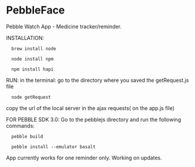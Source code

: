 # PebbleFace
Pebble Watch App - Medicine tracker/reminder.

INSTALLATION:

      brew install node 
      
      node install npm
      
      npm install hapi


RUN:
in the terminal:
go to the directory where you saved the getRequest.js file

      node getRequest

copy the url of the local server in the ajax requests( on the app.js file)

FOR PEBBLE SDK 3.0:
Go to the pebblejs directory and run the following commands:

      pebble build
      
      pebble install --emulator basalt 

App currently works for one reminder only.
Working on updates.

